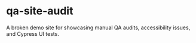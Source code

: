 # qa-site-audit
A broken demo site for showcasing manual QA audits, accessibility issues, and Cypress UI tests.

